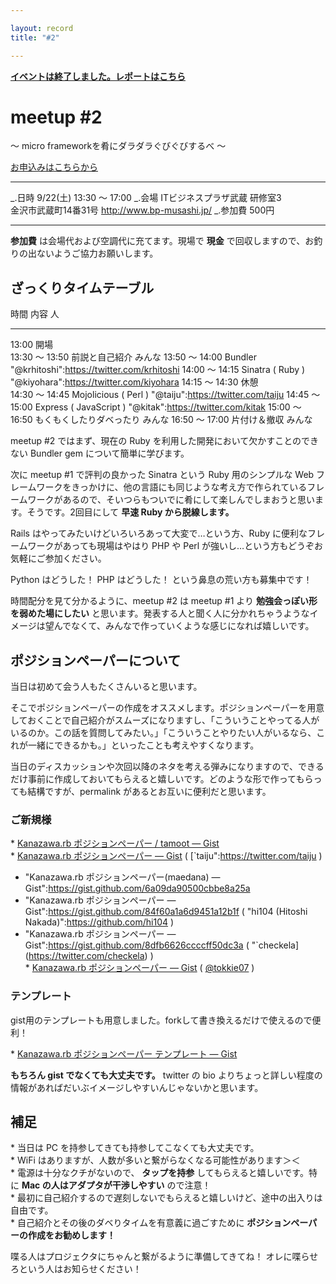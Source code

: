 ```yaml
---

layout: record
title: "#2"

---
```


<p>
<a href="./report.html"><strong>イベントは終了しました。レポートはこちら</strong></a></p>

meetup #2
==========

〜 micro frameworkを肴にダラダラぐびぐびするべ 〜

[お申込みはこちらから](http://kzrb.doorkeeper.jp/events/1642)

  ----------- ---------------------------------------------------
  \_.日時     9/22(土) 13:30 〜 17:00
  \_.会場     ITビジネスプラザ武蔵 研修室3<br>金沢市武蔵町14番31号 <a href="http://www.bp-musashi.jp/">http://www.bp-musashi.jp/</a>
  \_.参加費   500円
  ----------- ---------------------------------------------------

**参加費** は会場代および空調代に充てます。現場で **現金**
で回収しますので、お釣りの出ないようご協力お願いします。

ざっくりタイムテーブル
----------------------

  時間             内容                       人
  ---------------- -------------------------- --------------------------------------------
  13:00            開場                       
  13:30 〜 13:50   前説と自己紹介             みんな
  13:50 〜 14:00   Bundler                    "@krhitoshi":https://twitter.com/krhitoshi
  14:00 〜 14:15   Sinatra ( Ruby )           "@kiyohara":https://twitter.com/kiyohara
  14:15 〜 14:30   休憩                       
  14:30 〜 14:45   Mojolicious ( Perl )       "@taiju":https://twitter.com/taiju
  14:45 〜 15:00   Express ( JavaScript )     "@kitak":https://twitter.com/kitak
  15:00 〜 16:50   もくもくしたりダベったり   みんな
  16:50 〜 17:00   片付け＆撤収               みんな

meetup #2 ではまず、現在の Ruby
を利用した開発において欠かすことのできない Bundler gem
について簡単に学びます。

次に meetup #1 で評判の良かった Sinatra という Ruby 用のシンプルな Web
フレームワークをきっかけに、他の言語にも同じような考え方で作られているフレームワークがあるので、そいつらもついでに肴にして楽しんでしまおうと思います。そうです。2回目にして
**早速 Ruby から脱線します。**

Rails はやってみたいけどいろいろあって大変で…という方、Ruby
に便利なフレームワークがあっても現場はやはり PHP や Perl
が強いし…という方もどうぞお気軽にご参加ください。

Python はどうした！ PHP はどうした！ という鼻息の荒い方も募集中です！

時間配分を見て分かるように、meetup #2 は meetup #1 より
**勉強会っぽい形を弱めた場にしたい**
と思います。発表する人と聞く人に分かれちゃうようなイメージは望んでなくて、みんなで作っていくような感じになれば嬉しいです。

ポジションペーパーについて
--------------------------

当日は初めて会う人もたくさんいると思います。

そこでポジションペーパーの作成をオススメします。ポジションペーパーを用意しておくことで自己紹介がスムーズになりますし、「こういうことやってる人がいるのか。この話を質問してみたい。」「こういうことやりたい人がいるなら、これが一緒にできるかも。」といったことも考えやすくなります。

当日のディスカッションや次回以降のネタを考える弾みになりますので、できるだけ事前に作成しておいてもらえると嬉しいです。どのような形で作ってもらっても結構ですが、permalink
があるとお互いに便利だと思います。

### ご新規様

\* [Kanazawa.rb ポジションペーパー / tamoot —
Gist](https://gist.github.com/c8dc61f747ab79c9c58d)\
 \* [Kanazawa.rb ポジションペーパー —
Gist](https://gist.github.com/103a83bcb57743fa814c) (
[`taiju":https://twitter.com/taiju )
 * "Kanazawa.rb ポジションペーパー(maedana) — Gist":https://gist.github.com/6a09da90500cbbe8a25a
 * "Kanazawa.rb ポジションペーパー  — Gist":https://gist.github.com/84f60a1a6d9451a12b1f ( "hi104 (Hitoshi Nakada)":https://github.com/hi104 )
 * "Kanazawa.rb ポジションペーパー  — Gist":https://gist.github.com/8dfb6626ccccff50dc3a ( "`checkela](https://twitter.com/checkela)
)\
 \* [Kanazawa.rb ポジションペーパー —
Gist](https://gist.github.com/a7ea2f9565c4e8975ef1) (
[@tokkie07](https://twitter.com/tokkie07) )

### テンプレート

gist用のテンプレートも用意しました。forkして書き換えるだけで使えるので便利！

\* [Kanazawa.rb ポジションペーパー テンプレート —
Gist](https://gist.github.com/5a523ec3180002229a32)

**もちろん gist でなくても大丈夫です。** twitter の bio
よりちょっと詳しい程度の情報があればだいぶイメージしやすいんじゃないかと思います。

補足
----

\* 当日は PC を持参してきても持参してこなくても大丈夫です。\
 \* WiFi はありますが、人数が多いと繋がらなくなる可能性があります＞＜\
 \* 電源は十分なクチがないので、 **タップを持参**
してもらえると嬉しいです。特に **Mac の人はアダプタが干渉しやすい**
ので注意！\
 \*
最初に自己紹介するので遅刻しないでもらえると嬉しいけど、途中の出入りは自由です。\
 \* 自己紹介とその後のダベりタイムを有意義に過ごすために
**ポジションペーパーの作成をお勧めします！**

喋る人はプロジェクタにちゃんと繋がるように準備してきてね！
オレに喋らせろという人はお知らせください！
